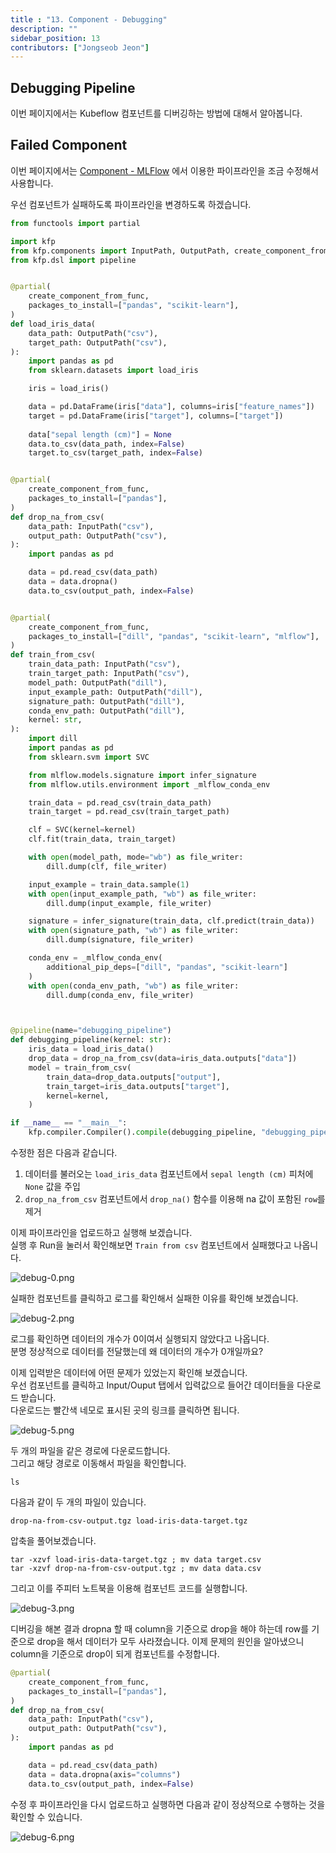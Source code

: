 ```yaml
---
title : "13. Component - Debugging"
description: ""
sidebar_position: 13
contributors: ["Jongseob Jeon"]
---
```


## Debugging Pipeline

이번 페이지에서는 Kubeflow 컴포넌트를 디버깅하는 방법에 대해서 알아봅니다.

## Failed Component

이번 페이지에서는 [Component - MLFlow](../kubeflow/advanced-mlflow.md#mlflow-pipeline) 에서 이용한 파이프라인을 조금 수정해서 사용합니다.

우선 컴포넌트가 실패하도록 파이프라인을 변경하도록 하겠습니다.

```python
from functools import partial

import kfp
from kfp.components import InputPath, OutputPath, create_component_from_func
from kfp.dsl import pipeline


@partial(
    create_component_from_func,
    packages_to_install=["pandas", "scikit-learn"],
)
def load_iris_data(
    data_path: OutputPath("csv"),
    target_path: OutputPath("csv"),
):
    import pandas as pd
    from sklearn.datasets import load_iris

    iris = load_iris()

    data = pd.DataFrame(iris["data"], columns=iris["feature_names"])
    target = pd.DataFrame(iris["target"], columns=["target"])
    
    data["sepal length (cm)"] = None
    data.to_csv(data_path, index=False)
    target.to_csv(target_path, index=False)


@partial(
    create_component_from_func,
    packages_to_install=["pandas"],
)
def drop_na_from_csv(
    data_path: InputPath("csv"),
    output_path: OutputPath("csv"),
):
    import pandas as pd

    data = pd.read_csv(data_path)
    data = data.dropna()
    data.to_csv(output_path, index=False)


@partial(
    create_component_from_func,
    packages_to_install=["dill", "pandas", "scikit-learn", "mlflow"],
)
def train_from_csv(
    train_data_path: InputPath("csv"),
    train_target_path: InputPath("csv"),
    model_path: OutputPath("dill"),
    input_example_path: OutputPath("dill"),
    signature_path: OutputPath("dill"),
    conda_env_path: OutputPath("dill"),
    kernel: str,
):
    import dill
    import pandas as pd
    from sklearn.svm import SVC

    from mlflow.models.signature import infer_signature
    from mlflow.utils.environment import _mlflow_conda_env

    train_data = pd.read_csv(train_data_path)
    train_target = pd.read_csv(train_target_path)

    clf = SVC(kernel=kernel)
    clf.fit(train_data, train_target)

    with open(model_path, mode="wb") as file_writer:
        dill.dump(clf, file_writer)

    input_example = train_data.sample(1)
    with open(input_example_path, "wb") as file_writer:
        dill.dump(input_example, file_writer)

    signature = infer_signature(train_data, clf.predict(train_data))
    with open(signature_path, "wb") as file_writer:
        dill.dump(signature, file_writer)

    conda_env = _mlflow_conda_env(
        additional_pip_deps=["dill", "pandas", "scikit-learn"]
    )
    with open(conda_env_path, "wb") as file_writer:
        dill.dump(conda_env, file_writer)



@pipeline(name="debugging_pipeline")
def debugging_pipeline(kernel: str):
    iris_data = load_iris_data()
    drop_data = drop_na_from_csv(data=iris_data.outputs["data"])
    model = train_from_csv(
        train_data=drop_data.outputs["output"],
        train_target=iris_data.outputs["target"],
        kernel=kernel,
    )

if __name__ == "__main__":
    kfp.compiler.Compiler().compile(debugging_pipeline, "debugging_pipeline.yaml")

```

수정한 점은 다음과 같습니다.

1. 데이터를 불러오는 `load_iris_data` 컴포넌트에서 `sepal length (cm)` 피처에 `None` 값을 주입
2. `drop_na_from_csv` 컴포넌트에서 `drop_na()` 함수를 이용해 na 값이 포함된 `row`를 제거

이제 파이프라인을 업로드하고 실행해 보겠습니다.  
실행 후 Run을 눌러서 확인해보면 `Train from csv` 컴포넌트에서 실패했다고 나옵니다.

![debug-0.png](./img/debug-0.png)

실패한 컴포넌트를 클릭하고 로그를 확인해서 실패한 이유를 확인해 보겠습니다.

![debug-2.png](./img/debug-2.png)

로그를 확인하면 데이터의 개수가 0이여서 실행되지 않았다고 나옵니다.  
분명 정상적으로 데이터를 전달했는데 왜 데이터의 개수가 0개일까요?  

이제 입력받은 데이터에 어떤 문제가 있었는지 확인해 보겠습니다.  
우선 컴포넌트를 클릭하고 Input/Ouput 탭에서 입력값으로 들어간 데이터들을 다운로드 받습니다.  
다운로드는 빨간색 네모로 표시된 곳의 링크를 클릭하면 됩니다.

![debug-5.png](./img/debug-5.png)

두 개의 파일을 같은 경로에 다운로드합니다.  
그리고 해당 경로로 이동해서 파일을 확인합니다.

```text
ls
```

다음과 같이 두 개의 파일이 있습니다.

```text
drop-na-from-csv-output.tgz load-iris-data-target.tgz
```

압축을 풀어보겠습니다.

```text
tar -xzvf load-iris-data-target.tgz ; mv data target.csv
tar -xzvf drop-na-from-csv-output.tgz ; mv data data.csv
```

그리고 이를 주피터 노트북을 이용해 컴포넌트 코드를 실행합니다.

![debug-3.png](./img/debug-3.png)

디버깅을 해본 결과 dropna 할 때 column을 기준으로 drop을 해야 하는데 row를 기준으로 drop을 해서 데이터가 모두 사라졌습니다.
이제 문제의 원인을 알아냈으니 column을 기준으로 drop이 되게 컴포넌트를 수정합니다.

```python
@partial(
    create_component_from_func,
    packages_to_install=["pandas"],
)
def drop_na_from_csv(
    data_path: InputPath("csv"),
    output_path: OutputPath("csv"),
):
    import pandas as pd

    data = pd.read_csv(data_path)
    data = data.dropna(axis="columns")
    data.to_csv(output_path, index=False)
```

수정 후 파이프라인을 다시 업로드하고 실행하면 다음과 같이 정상적으로 수행하는 것을 확인할 수 있습니다.

![debug-6.png](./img/debug-6.png)
